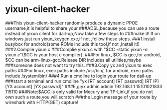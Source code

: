 yixun-cilent-hacker
===================
###This yixun-cilent-hacker randomly produce a dynamic PPOE username,it is helpful to share your 
###ADSL,because you can use a route instead of yixun cilent for dail-up,Now take a few steps to 
###make it! If on windows,just run yixun_keygen.exe,if not ,follow these steps.
###1.install busybox for android(some ROMs include this tool,if not ,install it!)
###2.Complie yixun.c
###Complie yixun.c with "$CC -static yixun -o yixun.c"($CC is your host c complier).
###For linux, $CC is gcc,for android, $CC can be arm-linux-gcc.Release DIR includes all utilities,maybe
###someone does not want to try this.
###3.Copy  yx and yixun to exec paths
###For linux, exec paths include /usr/bin/, for android, exec paths include /system/bin/
###4.Run a cmdline to login your route for dail-up
###start a ternimal and run cmdline "yx [RT account] [RT passwrd] [RT IP] [YX acoount] [YX passwrd]"
###E,g:yx admin admin 192.168.1.1 15101021833 115110
###Note:$ACC is only valid for Mecury and TP-Link,if you do not own such a route,you will scratch 
###the Login message of your route by wireshark with HTTP(GET) capture!

